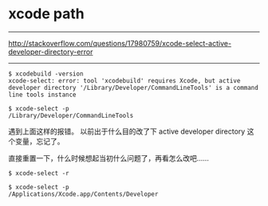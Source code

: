 # xcode path

---

http://stackoverflow.com/questions/17980759/xcode-select-active-developer-directory-error

---

```
$ xcodebuild -version
xcode-select: error: tool 'xcodebuild' requires Xcode, but active developer directory '/Library/Developer/CommandLineTools' is a command line tools instance

$ xcode-select -p
/Library/Developer/CommandLineTools
```

遇到上面这样的报错。
以前出于什么目的改了下 active developer directory 这个变量，忘记了。

直接重置一下，什么时候想起当初什么问题了，再看怎么改吧……

```
$ xcode-select -r

$ xcode-select -p
/Applications/Xcode.app/Contents/Developer
```
